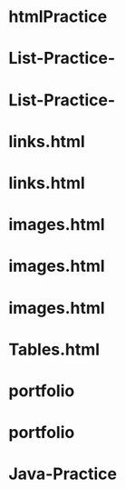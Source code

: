 # htmlPractice
# List-Practice-
# List-Practice-
# links.html
# links.html
# images.html
# images.html
# images.html
# Tables.html
# portfolio
# portfolio
# Java-Practice
